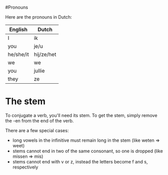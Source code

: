 #Pronouns

Here are the pronouns in Dutch:

English | Dutch
--------|-------
I | ik
you | je/u
he/she/it | hij/ze/het
we | we
you | jullie
they | ze

# The stem

To conjugate a verb, you'll need its stem. To get the stem, simply remove the -en from the end of the verb.

There are a few special cases:
* long vowels in the infinitive must remain long in the stem (like weten => weet)
* stems cannot end in two of the same consonant, so one is dropped (like missen => mis)
* stems cannot end with v or z, instead the letters become f and s, respectively